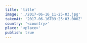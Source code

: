 ```yaml
---
title: 'title'
image: './2017-06-16_11-25-03.jpg'
takenAt: '2017-06-16T09:25:03.000Z'
country: '<country>'
place: '<place>'
publish: true
---
```

